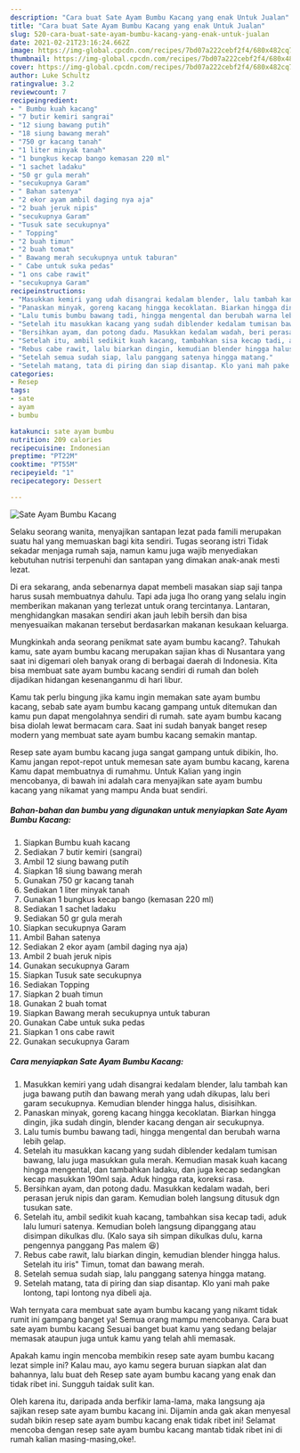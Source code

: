 ```yaml
---
description: "Cara buat Sate Ayam Bumbu Kacang yang enak Untuk Jualan"
title: "Cara buat Sate Ayam Bumbu Kacang yang enak Untuk Jualan"
slug: 520-cara-buat-sate-ayam-bumbu-kacang-yang-enak-untuk-jualan
date: 2021-02-21T23:16:24.662Z
image: https://img-global.cpcdn.com/recipes/7bd07a222cebf2f4/680x482cq70/sate-ayam-bumbu-kacang-foto-resep-utama.jpg
thumbnail: https://img-global.cpcdn.com/recipes/7bd07a222cebf2f4/680x482cq70/sate-ayam-bumbu-kacang-foto-resep-utama.jpg
cover: https://img-global.cpcdn.com/recipes/7bd07a222cebf2f4/680x482cq70/sate-ayam-bumbu-kacang-foto-resep-utama.jpg
author: Luke Schultz
ratingvalue: 3.2
reviewcount: 7
recipeingredient:
- " Bumbu kuah kacang"
- "7 butir kemiri sangrai"
- "12 siung bawang putih"
- "18 siung bawang merah"
- "750 gr kacang tanah"
- "1 liter minyak tanah"
- "1 bungkus kecap bango kemasan 220 ml"
- "1 sachet ladaku"
- "50 gr gula merah"
- "secukupnya Garam"
- " Bahan satenya"
- "2 ekor ayam ambil daging nya aja"
- "2 buah jeruk nipis"
- "secukupnya Garam"
- "Tusuk sate secukupnya"
- " Topping"
- "2 buah timun"
- "2 buah tomat"
- " Bawang merah secukupnya untuk taburan"
- " Cabe untuk suka pedas"
- "1 ons cabe rawit"
- "secukupnya Garam"
recipeinstructions:
- "Masukkan kemiri yang udah disangrai kedalam blender, lalu tambah kan juga bawang putih dan bawang merah yang udah dikupas, lalu beri garam secukupnya. Kemudian blender hingga halus, disisihkan."
- "Panaskan minyak, goreng kacang hingga kecoklatan. Biarkan hingga dingin, jika sudah dingin, blender kacang dengan air secukupnya."
- "Lalu tumis bumbu bawang tadi, hingga mengental dan berubah warna lebih gelap."
- "Setelah itu masukkan kacang yang sudah diblender kedalam tumisan bawang, lalu juga masukkan gula merah. Kemudian masak kuah kacang hingga mengental, dan tambahkan ladaku, dan juga kecap sedangkan kecap masukkan 190ml saja. Aduk hingga rata, koreksi rasa."
- "Bersihkan ayam, dan potong dadu. Masukkan kedalam wadah, beri perasan jeruk nipis dan garam. Kemudian boleh langsung ditusuk dgn tusukan sate."
- "Setelah itu, ambil sedikit kuah kacang, tambahkan sisa kecap tadi, aduk lalu lumuri satenya. Kemudian boleh langsung dipanggang atau disimpan dikulkas dlu. (Kalo saya sih simpan dikulkas dulu, karna pengennya panggang Pas malem 😆)"
- "Rebus cabe rawit, lalu biarkan dingin, kemudian blender hingga halus. Setelah itu iris&#34; Timun, tomat dan bawang merah."
- "Setelah semua sudah siap, lalu panggang satenya hingga matang."
- "Setelah matang, tata di piring dan siap disantap. Klo yani mah pake lontong, tapi lontong nya dibeli aja."
categories:
- Resep
tags:
- sate
- ayam
- bumbu

katakunci: sate ayam bumbu 
nutrition: 209 calories
recipecuisine: Indonesian
preptime: "PT22M"
cooktime: "PT55M"
recipeyield: "1"
recipecategory: Dessert

---
```



![Sate Ayam Bumbu Kacang](https://img-global.cpcdn.com/recipes/7bd07a222cebf2f4/680x482cq70/sate-ayam-bumbu-kacang-foto-resep-utama.jpg)

Selaku seorang wanita, menyajikan santapan lezat pada famili merupakan suatu hal yang memuaskan bagi kita sendiri. Tugas seorang istri Tidak sekadar menjaga rumah saja, namun kamu juga wajib menyediakan kebutuhan nutrisi terpenuhi dan santapan yang dimakan anak-anak mesti lezat.

Di era  sekarang, anda sebenarnya dapat membeli masakan siap saji tanpa harus susah membuatnya dahulu. Tapi ada juga lho orang yang selalu ingin memberikan makanan yang terlezat untuk orang tercintanya. Lantaran, menghidangkan masakan sendiri akan jauh lebih bersih dan bisa menyesuaikan makanan tersebut berdasarkan makanan kesukaan keluarga. 



Mungkinkah anda seorang penikmat sate ayam bumbu kacang?. Tahukah kamu, sate ayam bumbu kacang merupakan sajian khas di Nusantara yang saat ini digemari oleh banyak orang di berbagai daerah di Indonesia. Kita bisa membuat sate ayam bumbu kacang sendiri di rumah dan boleh dijadikan hidangan kesenanganmu di hari libur.

Kamu tak perlu bingung jika kamu ingin memakan sate ayam bumbu kacang, sebab sate ayam bumbu kacang gampang untuk ditemukan dan kamu pun dapat mengolahnya sendiri di rumah. sate ayam bumbu kacang bisa diolah lewat bermacam cara. Saat ini sudah banyak banget resep modern yang membuat sate ayam bumbu kacang semakin mantap.

Resep sate ayam bumbu kacang juga sangat gampang untuk dibikin, lho. Kamu jangan repot-repot untuk memesan sate ayam bumbu kacang, karena Kamu dapat membuatnya di rumahmu. Untuk Kalian yang ingin mencobanya, di bawah ini adalah cara menyajikan sate ayam bumbu kacang yang nikamat yang mampu Anda buat sendiri.

<!--inarticleads1-->

##### Bahan-bahan dan bumbu yang digunakan untuk menyiapkan Sate Ayam Bumbu Kacang:

1. Siapkan  Bumbu kuah kacang
1. Sediakan 7 butir kemiri (sangrai)
1. Ambil 12 siung bawang putih
1. Siapkan 18 siung bawang merah
1. Gunakan 750 gr kacang tanah
1. Sediakan 1 liter minyak tanah
1. Gunakan 1 bungkus kecap bango (kemasan 220 ml)
1. Sediakan 1 sachet ladaku
1. Sediakan 50 gr gula merah
1. Siapkan secukupnya Garam
1. Ambil  Bahan satenya
1. Sediakan 2 ekor ayam (ambil daging nya aja)
1. Ambil 2 buah jeruk nipis
1. Gunakan secukupnya Garam
1. Siapkan Tusuk sate secukupnya
1. Sediakan  Topping
1. Siapkan 2 buah timun
1. Gunakan 2 buah tomat
1. Siapkan  Bawang merah secukupnya untuk taburan
1. Gunakan  Cabe untuk suka pedas
1. Siapkan 1 ons cabe rawit
1. Gunakan secukupnya Garam




<!--inarticleads2-->

##### Cara menyiapkan Sate Ayam Bumbu Kacang:

1. Masukkan kemiri yang udah disangrai kedalam blender, lalu tambah kan juga bawang putih dan bawang merah yang udah dikupas, lalu beri garam secukupnya. Kemudian blender hingga halus, disisihkan.
1. Panaskan minyak, goreng kacang hingga kecoklatan. Biarkan hingga dingin, jika sudah dingin, blender kacang dengan air secukupnya.
1. Lalu tumis bumbu bawang tadi, hingga mengental dan berubah warna lebih gelap.
1. Setelah itu masukkan kacang yang sudah diblender kedalam tumisan bawang, lalu juga masukkan gula merah. Kemudian masak kuah kacang hingga mengental, dan tambahkan ladaku, dan juga kecap sedangkan kecap masukkan 190ml saja. Aduk hingga rata, koreksi rasa.
1. Bersihkan ayam, dan potong dadu. Masukkan kedalam wadah, beri perasan jeruk nipis dan garam. Kemudian boleh langsung ditusuk dgn tusukan sate.
1. Setelah itu, ambil sedikit kuah kacang, tambahkan sisa kecap tadi, aduk lalu lumuri satenya. Kemudian boleh langsung dipanggang atau disimpan dikulkas dlu. (Kalo saya sih simpan dikulkas dulu, karna pengennya panggang Pas malem 😆)
1. Rebus cabe rawit, lalu biarkan dingin, kemudian blender hingga halus. Setelah itu iris&#34; Timun, tomat dan bawang merah.
1. Setelah semua sudah siap, lalu panggang satenya hingga matang.
1. Setelah matang, tata di piring dan siap disantap. Klo yani mah pake lontong, tapi lontong nya dibeli aja.




Wah ternyata cara membuat sate ayam bumbu kacang yang nikamt tidak rumit ini gampang banget ya! Semua orang mampu mencobanya. Cara buat sate ayam bumbu kacang Sesuai banget buat kamu yang sedang belajar memasak ataupun juga untuk kamu yang telah ahli memasak.

Apakah kamu ingin mencoba membikin resep sate ayam bumbu kacang lezat simple ini? Kalau mau, ayo kamu segera buruan siapkan alat dan bahannya, lalu buat deh Resep sate ayam bumbu kacang yang enak dan tidak ribet ini. Sungguh taidak sulit kan. 

Oleh karena itu, daripada anda berfikir lama-lama, maka langsung aja sajikan resep sate ayam bumbu kacang ini. Dijamin anda gak akan menyesal sudah bikin resep sate ayam bumbu kacang enak tidak ribet ini! Selamat mencoba dengan resep sate ayam bumbu kacang mantab tidak ribet ini di rumah kalian masing-masing,oke!.

